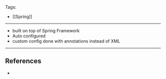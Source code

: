 Tags:
- [[Spring]]
---

- built on top of Spring Framework
- Auto configured
- custom config done with annotations instead of XML

---
## References
- 
